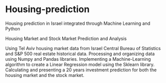 # Housing-prediction
Housing prediction in Israel integrated through Machine Learning and Python

Housing Market and Stock Market Prediction and Analysis

Using Tel Aviv housing market data from Israel Central Bureau of Statistics and S&P 500 real estate historical data.
Processing and organizing data using Numpy and Pandas libraries.
Implementing a Machine-Learning algorithm to create a Linear Regression model using the Sklearn library.
Calculating and presenting a 20 years investment prediction for both the housing market and the stock market.

